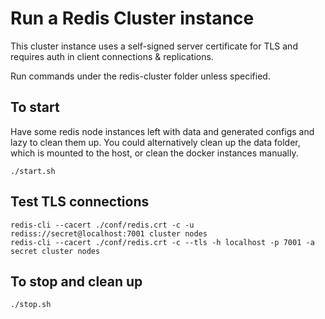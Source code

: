 # Run a Redis Cluster instance

This cluster instance uses a self-signed server certificate for TLS and requires auth in client connections & replications.

Run commands under the redis-cluster folder unless specified.

## To start

Have some redis node instances left with data and generated configs and lazy to clean them up.
You could alternatively clean up the data folder, which is mounted to the host, or clean the docker instances manually.

```
./start.sh
```

## Test TLS connections

```
redis-cli --cacert ./conf/redis.crt -c -u rediss://secret@localhost:7001 cluster nodes
redis-cli --cacert ./conf/redis.crt -c --tls -h localhost -p 7001 -a secret cluster nodes
```

## To stop and clean up
```
./stop.sh
```
